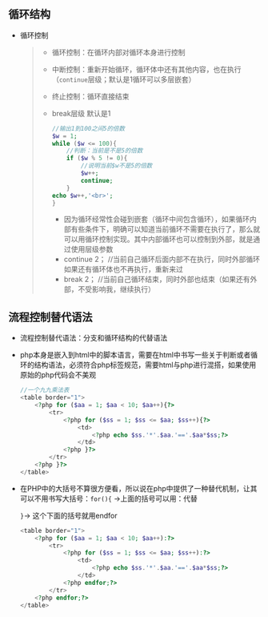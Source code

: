 ## 循环结构

* 循环控制

  > * 循环控制：在循环内部对循环本身进行控制
  >
  > * 中断控制：重新开始循环，循环体中还有其他内容，也在执行（`continue`层级；默认是1循环可以多层嵌套）
  >
  > * 终止控制：循环直接结束
  >
  > * break层级 默认是1
  >
  >   ```php
  >   //输出1到100之间5的倍数
  >   $w = 1;
  >   while ($w <= 100){
  >       //判断：当前是不是5的倍数
  >       if ($w % 5 != 0){
  >           //说明当前$w不是5的倍数
  >           $w++;
  >           continue;
  >       }
  >   echo $w++,'<br>';
  >   }
  >   ```
  >
  >   * 因为循环经常性会碰到嵌套（循环中间包含循环），如果循环内部有些条件下，明确可以知道当前循环不需要在执行了，那么就可以用循环控制实现。其中内部循环也可以控制到外部，就是通过使用层级参数
  >   * continue 2； //当前自己循环后面内部不在执行，同时外部循环如果还有循环体也不再执行，重新来过
  >   * break 2； //当前自己循环结束，同时外部也结束（如果还有外部，不受影响我，继续执行）

## 流程控制替代语法

* 流程控制替代语法：分支和循环结构的代替语法

* php本身是嵌入到html中的脚本语言，需要在html中书写一些关于判断或者循环的结构语法，必须符合php标签规范，需要html与php进行混搭，如果使用原始的php代码会不美观

  ```php
  //一个九九乘法表
  <table border="1">
      <?php for ($aa = 1; $aa < 10; $aa++){?>
          <tr>
              <?php for ($ss = 1; $ss <= $aa; $ss++){?>
                  <td>
                      <?php echo $ss.'*'.$aa.'=='.$aa*$ss;?>
                  </td>
              <?php }?>
          </tr>
      <?php }?>
  </table>
  ```

* 在PHP中的大括号不算很方便看，所以说在php中提供了一种替代机制，让其可以不用书写大括号：`for(){` ->上面的括号可以用：代替

  `}`-> 这个下面的括号就用endfor

  ```php
  <table border="1">
      <?php for ($aa = 1; $aa < 10; $aa++):?>
          <tr>
              <?php for ($ss = 1; $ss <= $aa; $ss++):?>
                  <td>
                      <?php echo $ss.'*'.$aa.'=='.$aa*$ss;?>
                  </td>
              <?php endfor;?>
          </tr>
      <?php endfor;?>
  </table>
  ```

  